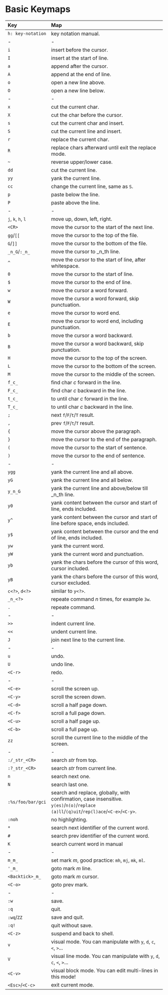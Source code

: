 # Basic Keymaps

| **Key** | **Map** |
| :--- | :--- |
| `h: key-notation` | key notation manual. |
| - | - |
| `i` | insert before the cursor. |
| `I` | insert at the start of line. |
| `a` | append after the cursor. |
| `A` | append at the end of line. |
| `o` | open a new line above. |
| `O` | open a new line below. |
| - | - |
| `x` | cut the current char. |
| `X` | cut the char before the cursor. |
| `s` | cut the current char and insert. |
| `S` | cut the current line and insert. |
| `r` | replace the current char. |
| `R` | replace chars afterward until exit the replace mode. |
| `~` | reverse upper/lower case. |
| `dd` | cut the current line. |
| `yy` | yank the current line. |
| `cc` | change the current line, same as `S`. |
| `p` | paste below the line. |
| `P` | paste above the line. |
| - | - |
| `j`, `k`, `h`, `l` | move up, down, left, right. |
| `<CR>` | move the cursor to the start of the next line. |
| `gg`/`[[` | move the cursor to the top of the file. |
| `G`/`]]` | move the cursor to the bottom of the file. |
| `_n_G`/`:_n_` | move the cursor to \_n\_th line. |
| `^` | move the cursor to the start of line, after whitespace. |
| `0` | move the cursor to the start of line. |
| `$` | move the cursor to the end of line. |
| `w` | move the cursor a word forward. |
| `W` | move the cursor a word forward, skip punctuation. |
| `e` | move the cursor to word end. |
| `E` | move the cursor to word end, including punctuation. |
| `b` | move the cursor a word backward. |
| `B` | move the cursor a word backward, skip punctuation. |
| `H` | move the cursor to the top of the screen. |
| `L` | move the cursor to the bottom of the screen. |
| `M` | move the cursor to the middle of the screen. |
| `f_c_` | find char _c_ forward in the line. |
| `F_c_` | find char _c_ backward in the line. |
| `t_c_` | to until char _c_ forward in the line. |
| `T_c_` | to until char _c_ backward in the line. |
| `;` | next `f`/`F`/`t`/`T` result. |
| `,` | prev `f`/`F`/`t`/`T` result. |
| `{` | move the cursor above the paragraph. |
| `}` | move the cursor to the end of the paragraph. |
| `(` | move the cursor to the start of sentence. |
| `)` | move the cursor to the end of sentence. |
| - | - |
| `ygg` | yank the current line and all above. |
| `yG` | yank the current line and all below. |
| `y_n_G` | yank the current line and above/below till \_n\_th line. |
| `y0` | yank content between the cursor and start of line, ends included. |
| `y^` | yank content between the cursor and start of line before space, ends included. |
| `y$` | yank content between the cursor and the end of line, ends included. |
| `yw` | yank the current word. |
| `yW` | yank the current word and punctuation. |
| `yb` | yank the chars before the cursor of this word, cursor included. |
| `yB` | yank the chars before the cursor of this word, cursor excluded. |
| `c<?>`, `d<?>` | similar to `y<?>`. |
| `_n_<?>` | repeate command _n_ times, for example `3w`. |
| `.` | repeate command. |
| - | - |
| `>>` | indent current line. |
| `<<` | undent current line. |
| `J` | join next line to the current line. |
| - | - |
| `u` | undo. |
| `U` | undo line. |
| `<C-r>` | redo. |
| - | - |
| `<C-e>` | scroll the screen up. |
| `<C-y>` | scroll the screen down. |
| `<C-d>` | scroll a half page down. |
| `<C-f>` | scroll a full page down. |
| `<C-u>` | scroll a half page up. |
| `<C-b>` | scroll a full page up. |
| `zz` | scroll the current line to the middle of the screen. |
| - | - |
| `:/_str_<CR>` | search _str_ from top. |
| `:?_str_<CR>` | search _str_ from current line. |
| `n` | search next one. |
| `N` | search last one. |
| `:%s/foo/bar/gci` | search and replace, globally, with confirmation, case insensitive. `y(es)`/`n(o)`/`replace (a)ll`/`(q)uit`/`rep(l)ace`/`<C-e>`/`<C-y>`. |
| `:noh` | no highlighting. |
| `*` | search next identifier of the current word. |
| `#` | search prev identifier of the current word. |
| `K` | search current word in manual |
| - | - |
| `m_m_` | set mark _m_, good practice: `mh`, `mj`, `mk`, `ml`. |
| `'_m_` | goto mark _m_ line. |
| `<Backtick>_m_` | goto mark _m_ cursor. |
| `<C-o>` | goto prev mark. |
| - | - |
| `:w` | save. |
| `:q` | quit. |
| `:wq`/`ZZ` | save and quit. |
| `:q!` | quit without save. |
| `<C-z>` | suspend and back to shell. |
| `v` | visual mode. You can manipulate with `y`, `d`, `c`, `<`, `>`... |
| `V` | visual line mode. You can manipulate with `y`, `d`, `c`, `<`, `>`... |
| `<C-v>` | visual block mode. You can edit multi-lines in this mode! |
| `<Esc>`/`<C-c>` | exit current mode. |


